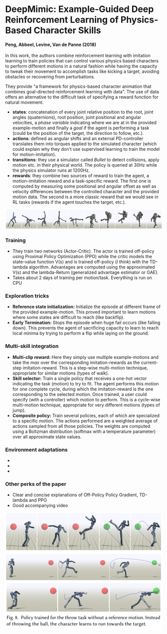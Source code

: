 # DeepMimic: Example-Guided Deep Reinforcement Learning of Physics-Based Character Skills

#### Peng, Abbeel, Levine, Van de Panne (2018)

In this work, the authors combine reinforcement learning with imitation learning to train policies that can control various physics based characters to perform different motions in a natural fashion while having the capacity to tweak their movement to accomplish tasks like kicking a target, avoiding obstacles or recovering from perturbations.

They provide "a framework for physics-based character animation that combines goal-directed reinforcement learning with data". The use of data offers an alternative to the difficult task of specifying a reward function for natural movement.

* **states**: concatenation of every joint relative position to the root, joint angles (quaternions), root position, joint positional and angular velocities, a *phase variable* indicating where we are at in the provided example-motion and finally a *goal* if the agent is performing a task (could be the position of the target, the direction to follow, etc.).
* **actions**: defined as angular shifts and an external PD-controller translates them into torques applied to the simulated character (which could explain why they don't use supervised learning to train the model for motion-imitation).
* **transitions**: they use a simulator called *Bullet* to detect collisions, apply motion etc. in their physical world. The policy is queried at 30Hz while the physics simulator runs at 1200Hz.
* **rewards**: they combine two sources of reward to train the agent, a motion-imitation reward and a task-specific reward. The first one is computed by measuring some positional and angular offset as well as velocity differences between the controlled character and the provided motion data. The second is a more classic reward that we would see in RL tasks (rewards if the agent touches the target, etc.).

![fig1](fig1.PNG)


### Training
* They train two networks (Actor-Critic). The actor is trained off-policy using Proximal Policy Optimization (PPO) while the critic models the state-value function V(s) and is trained off-policy (*I think*) with the TD-lambda algorithm. Advantages are computed using the approximated V(s) and the lambda-Return (generalized advantage estimator or GAE).
* Takes about 2 days of training per motion/task. Everything is run on CPU

### Exploration tricks
* **Reference state initialization:** Initialize the episode at different frame of the provided example-motion. This proved important to learn motions where some states are difficult to reach (like backflip).
* **Early Termination:** Stops the episode when huge fail occurs (like falling down). This prevents the agent of sacrificing capacity to learn to reach local minima by trying to perform a flip while laying on the ground.

### Multi-skill integration
* **Multi-clip reward:** Here they simply use multiple example-motions and take the *max* over the corresponding imitation-rewards as the current-step imitation-reward. This is a step-wise multi-motion technique, appropriate for similar motions (types of walk).
* **Skill selector:** Train a single policy that receives a one-hot vector indicating the task (motion) to try to fit. The agent performs this motion for one complete cycle, during which the imitation-reward is the one corresponding to the selected motion. Once trained, a user could specify (with a controller) which motion to perform. This is a cycle-wise multi-motion technique, appropriate for very different motions (types of jump). 
* **Composite policy:** Train several policies, each of which are specialized to a specific motion. The actions performed are a weighted average of actions sampled from all those policies. The weights are computed using a Boltzman distribution (softmax with a temperature parameter) over all approximate state values.

### Environment adaptations
*
*
*

### Other perks of the paper

* Clear and concise explanations of Off-Policy Policy Gradient, TD-lambda and PPO
* Good accompanying video

![fig2](fig2.PNG)
![fig3](fig3.PNG)
